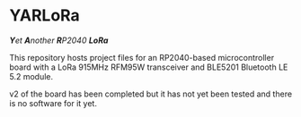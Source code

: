 # YARLoRa
_**Y**et **A**nother **R**P2040 **LoRa**_

This repository hosts project files for an RP2040-based microcontroller board with a LoRa 915MHz RFM95W transceiver and BLE5201 Bluetooth LE 5.2 module. 

v2 of the board has been completed but it has not yet been tested and there is no software for it yet.
